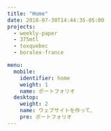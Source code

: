 ```yaml
---
title: "Home"
date: 2018-07-30T14:44:35-05:00
projects:
  - weekly-paper
  - 375mtl
  - toxquebec
  - boralex-france

menu:
  mobile:
    identifier: home
    weight: 1
    name: ポートフォリオ
  desktop:
    weight: 2
    name: ウェブサイトを作って、
    pre: ポートフォリオ
---
```

